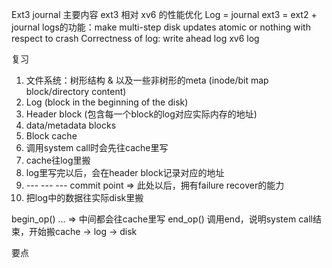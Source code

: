 Ext3 journal
主要内容 ext3 相对 xv6 的性能优化
Log = journal
ext3 = ext2 + journal
logs的功能：make multi-step disk updates atomic or nothing with respect to crash
Correctness of log: write ahead log
xv6 log

复习
1. 文件系统：树形结构 & 以及一些非树形的meta (inode/bit map block/directory content)
2. Log (block in the beginning of the disk)
  1. Header block (包含每一个block的log对应实际内存的地址)
  2. data/metadata blocks
3. Block cache
  1. 调用system call时会先往cache里写
  2. cache往log里搬
  3. log里写完以后，会在header block记录对应的地址
  4. --- --- --- commit point => 此处以后，拥有failure recover的能力
  5. 把log中的数据往实际disk里搬

begin_op()
...            => 中间都会往cache里写
end_op()       调用end，说明system call结束，开始搬cache -> log -> disk

要点